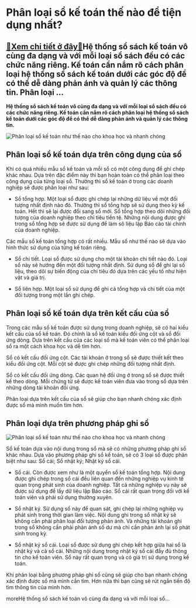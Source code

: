 Phân loại sổ kế toán thế nào để tiện dụng nhất?
===============================================

[:gift:Xem chi tiết ở đây:gift:](https://hddtvn.com/phan-loai-so-ke-toan-the-nao-de-tien-dung-nhat/)Hệ thống sổ sách kế toán vô cùng đa dạng và với mỗi loại sổ sách đều có các chức năng riêng. Kế toán cần nắm rõ cách phân loại hệ thống sổ sách kế toán dưới các góc độ để có thể dễ dàng phản ánh và quản lý các thông tin. Phân loại …
----------------------------------------------------------------------------------------------------------------------------------------------------------------------------------------------------------------------------------------

**Hệ thống sổ sách kế toán vô cùng đa dạng và với mỗi loại sổ sách đều có các chức năng riêng. Kế toán cần nắm rõ cách phân loại hệ thống sổ sách kế toán dưới các góc độ để có thể dễ dàng phản ánh và quản lý các thông tin.**


![Phân loại sổ kế toán như thế nào cho khoa học và nhanh chóng](https://hddtvn.com/wp-content/uploads/2021/01/cach-sap-xep-chung-tu-va-in-so-sach-ke-toan-can-biet.jpg)


Phân loại sổ kế toán dựa trên công dụng của sổ
----------------------------------------------


Khi có quá nhiều mẫu sổ kế toán và mỗi sổ có một công dụng để ghi chép khác nhau. Dựa trên đặc điểm này thì bạn hoàn toàn có thể phân loại theo công dụng của từng loại sổ. Thường thì sổ kế toán ở trong các doanh nghiệp sẽ được phân loại như sau:




* Sổ tổng hợp. Một loại sổ được ghi chép lại những dữ liệu về một đối tượng nhất định nào đó. Thường thì sổ tổng hợp sẽ sử dụng theo kỳ kế toán. Hết thì sẽ lại được đổi sang sổ mới. Sổ tổng hợp theo dõi những đối tượng của doanh nghiệp theo chỉ tiêu tiền tệ. Những nội dung được ghi trong sổ tổng hợp sẽ được sử dụng để làm sô liệu lập Báo cáo tài chính của doanh nghiệp.  

Các mẫu sổ kế toán tổng hợp có rất nhiều. Mẫu sổ như thế nào sẽ dựa vào hình thức sử dụng của từng kế toán riêng.

* Sổ chi tiết. Loại sổ được sử dụng cho một tài khoản chi tiết nào đó. Loại sổ này sẽ hướng đến một đối tượng nhất định. Sử dụng sổ để ghi lại số liệu, theo dõi sự biến động của chi tiêu đó dựa trên các yếu tố như hiện vật và giá trị.

* Sổ liên hợp. Một loại sổ sử dụng để ghi cả tổng hợp và chi tiết của một đối tượng trong một lần ghi chép.



Phân loại sổ kế toán dựa trên kết cấu của sổ
--------------------------------------------


Trong các mẫu sổ kế toán được sử dụng trong doanh nghiệp, sẽ có hai kiểu kết cấu của sổ kế toán. Đó chính là sổ kế toán kiểu đối ứng cột và sổ đối ứng dòng. Dựa trên kết cấu của các loại sổ mà kế toán viên có thể phân loại sổ ra một cách khoa học và dễ tìm hơn.


Sổ có kết cấu đối ứng cột. Các tài khoản ở trong sổ sẽ được thiết kết theo kiểu đối ứng cột. Mỗi cột sẽ được ghi chép những đối tượng nhất định.


Sổ có kết cấu đối ứng dòng. Các quan hệ đối ứng ở trong sổ sẽ được thiết kế theo dòng. Mỗi chứng từ sẽ được kế toán viên đưa vào trong sổ dựa trên những dòng tài khoản đối ứng.


Phân loại dựa trên kết cấu của sổ sẽ giúp cho bạn nhanh chóng xác định được sổ mà mình muốn tìm hơn.


Phân loại dựa trên phương pháp ghi sổ
-------------------------------------


![Phân loại sổ kế toán như thế nào cho khoa học và nhanh chóng](https://hddtvn.com/wp-content/uploads/2021/01/cach-sap-xep-chung-tu-ke-toan-sao-cho-hop-li-nhat-01.jpg)


Sổ kế toán dựa vào nội dung trong sổ mà sẽ có những phương pháp ghi sổ khác nhau. Dựa vào phương pháp ghi sổ kế toán, sẽ có 3 loại sổ được phân biệt như sau: Sổ cái; Sổ nhật ký; Nhật ký sổ cái.




* Sổ cái. Còn được xem như là một quyển sổ kế toán tổng hợp. Nội dung được ghi chép trong sổ cái đều liên quan đến những nghiệp vụ kinh tế quan trọng phát sinh của doanh nghiệp. Tất cả những nghiệp vụ này sẽ được sử dụng để lấy dữ liệu lập Báo cáo. Sổ cái rất quan trọng đối với kế toán viên và phải sử dụng thường xuyên.

* Sổ nhật ký. Sử dụng sổ này để quan sát, ghi chép lại những nghiệp vụ phát sinh trong thời gian làm việc. Nội dung ghi trong sổ nhật ký sẽ không cần phải phân loại đối tượng phản ánh. Và những tài khoản ghi trong sổ không cần phải phản ánh số dư mà chỉ cần phản ánh lại số phát sinh trong kỳ.

* Sổ nhật ký sổ cái. Loại sổ được sử dụng ghi chép kết hợp giữa hai sổ là nhật ký và cả sổ cái. Những nội dung trong nhật ký sổ cái đầy đủ thông tin cho kế toán viên. Sổ này rất quan trọng và có giá trị sử dụng trong kế toán.



Khi phân loại bằng phương pháp ghi sổ cũng sẽ giúp cho bạn nhanh chóng xác định được sổ mà mình cần tìm. Hơn nữa thì bạn cũng sẽ rút ngắn tiến độ tìm thông tin của mình hơn.


moreHệ thống sổ sách kế toán vô cùng đa dạng và với mỗi loại sổ…


